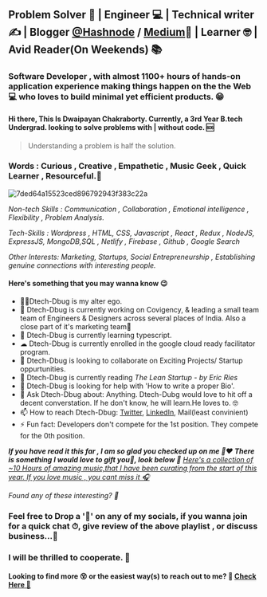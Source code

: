 ## Problem Solver 🧩 | Engineer 💻 | Technical writer ✍  | Blogger [@Hashnode](https://dwaipayan.hashnode.dev/) / [Medium](https://medium.com/@Dtech-Dbug)📃 | Learner 🤓 | Avid Reader(On Weekends) 📚

### Software Developer , with almost 1100+ hours of hands-on application experience making things happen on the the Web 💻 who loves to build minimal yet efficient products. 😁
#### Hi there, This Is Dwaipayan Chakraborty. Currently, a 3rd Year B.tech Undergrad. looking to solve problems with | without code. 🆘

> Understanding a problem is half the solution.


### Words : Curious , Creative , Empathetic , Music Geek , Quick Learner , Resourceful.👋
![7ded64a15523ced896792943f383c22a](https://user-images.githubusercontent.com/74761990/122115230-d95ed900-ce41-11eb-8951-152176061cf5.jpg)


<!--
**Dtech-Dbug/Dtech-Dbug** is a ✨ _special_ ✨ repository because its `README.md` (this file) appears on your GitHub profile.

Here are some ideas to get you started:-->

*Non-tech Skills : Communication , Collaboration , Emotional intelligence , Flexibility , Problem Analysis.*

*Tech-Skills : Wordpress , HTML, CSS, Javascript , React , Redux , NodeJS, ExpressJS, MongoDB,SQL , Netlify , Firebase , Github , Google Search*

*Other Interests: Marketing, Startups, Social Entrepreneurship , Establishing genuine connections with interesting people.*


#### Here's something that you may wanna know 😉
- 🧙‍♂️Dtech-Dbug is my alter ego.
- 🔭 Dtech-Dbug is currently working on Covigency, & leading a small team team of Engineers & Designers across several places of India. Also a close part of it's marketing team💼
- 🌱 Dtech-Dbug is currently learning typescript.
- ☁  Dtech-Dbug is currently enrolled in the google cloud ready facilitator program.
- 👯 Dtech-Dbug is looking to collaborate on Exciting Projects/ Startup oppurtunities.
- 📙 Dtech-Dbug is currently reading *The Lean Startup - by Eric Ries*
- 🤔 Dtech-Dbug is looking for help with 'How to write a proper Bio'.
- 💬 Ask Dtech-Dbug about: Anything. Dtech-Dubg would love to hit off a decent converstation. If he don't know, he will learn.He loves to. 🤓
- 📫 How to reach Dtech-Dbug: [Twitter](https://twitter.com/Dwaipayanhere), [LinkedIn](https://www.linkedin.com/in/dwaipayan-chakroborty-919abb1a1/), Mail(least convinient)
- ⚡ Fun fact: Developers don't compete for the 1st position. They compete for the 0th position.

***If you have read it this far , I am so glad you checked up on me 🤗❤  There is something I would love to gift you🎁, look below 👀***
[*Here's a collection of ~10 Hours of amazing music,that I have been curating from the start of this year. If you love music , you cant miss it 🎧*](https://open.spotify.com/playlist/3shrTaKRPsbbONVYh1Yu17)

*Found any of these interesting? 🤔*
### Feel free to Drop a '👋' on any of my socials, if you wanna join for a quick chat ⏱, give review of the above playlist , or discuss business...💼
### I will be thrilled to cooperate. 🤝

#### Looking to find more 😵 or the easiest way(s) to reach out to me? 🤗 [Check Here 🔗](https://linkfolio-dee.netlify.app/)

